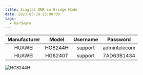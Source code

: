 ```yaml
---
title: Singtel ONR in Bridge Mode
date: 2023-03-10 15:00:00
tags:
  - Hardware
---
```


| Manufacturer |  Model  | Username |   Password   |
| :----------: | :-----: | :------: | :----------: |
|    HUAWEI    | HG8244H | support  | admintelecom |
|    HUAWEI    | HG8240T | support  | 7AD63B1434   |

![HG8244H](HG8244H.png)
